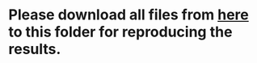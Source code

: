 # Please download all files from [here](https://mailmissouri-my.sharepoint.com/:f:/g/personal/hefe_umsystem_edu/Egra3pHJaYtHl42WKMSIv0UBh7KnFIxsM0qMMSyqxBB0yg?e=hyb76f) to this folder for reproducing the results. 